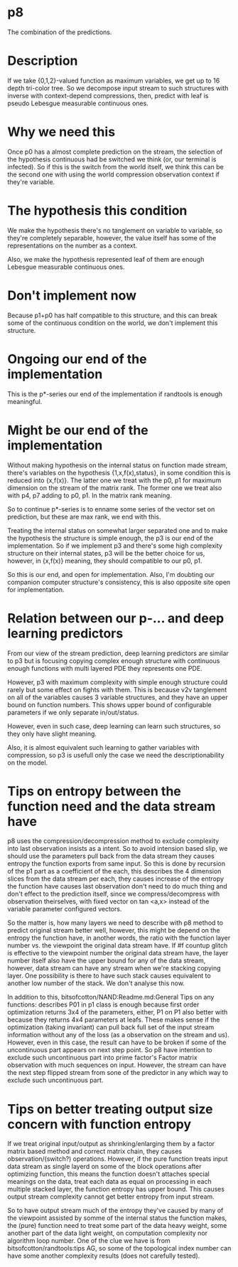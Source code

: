 # p8
The combination of the predictions.

# Description
If we take {0,1,2}-valued function as maximum variables, we get up to 16 depth tri-color tree.
So we decompose input stream to such structures with inverse with context-depend compressions, then, predict with leaf is pseudo Lebesgue measurable continuous ones.

# Why we need this
Once p0 has a almost complete prediction on the stream, the selection of the hypothesis continuous had be switched we think (or, our terminal is infected).
So if this is the switch from the world itself, we think this can be the second one with using the world compression observation context if they're variable.

# The hypothesis this condition
We make the hypothesis there's no tanglement on variable to variable, so they're completely separable, however, the value itself has some of the representations on the number as a context.

Also, we make the hypothesis represented leaf of them are enough Lebesgue measurable continuous ones.

# Don't implement now
Because p1+p0 has half compatible to this structure, and this can break some of the continuous condition on the world, we don't implement this structure.

# Ongoing our end of the implementation
This is the p\*-series our end of the implementation if randtools is enough meaningful.

# Might be our end of the implementation
Without making hypothesis on the internal status on function made stream, there's variables on the hypothesis {1,x,f(x),status}, in some condition this is reduced into {x,f(x)}.
The latter one we treat with the p0, p1 for maximum dimension on the stream of the matrix rank.
The former one we treat also with p4, p7 adding to p0, p1. In the matrix rank meaning.

So to continue p\*-series is to enname some series of the vector set on prediction, but these are max rank, we end with this.

Treating the internal status on somewhat larger separated one and to make the hypothesis the structure is simple enough, the p3 is our end of the implementation. So if we implement p3 and there's some high complexity structure on their internal states, p3 will be the better choice for us, however, in {x,f(x)} meaning, they should compatible to our p0, p1.

So this is our end, and open for implementation.
Also, I'm doubting our companion computer structure's consistency, this is also opposite site open for implementation.

# Relation between our p-... and deep learning predictors
From our view of the stream prediction, deep learning predictors are similar to p3 but is focusing copying complex enough structure with continuous enough functions with multi layered PDE they represents one PDE.

However, p3 with maximum complexity with simple enough structure could rarely but some effect on fights with them.
This is because v2v tanglement on all of the variables causes 3 variable structures, and they have an upper bound on function numbers.
This shows upper bound of configurable parameters if we only separate in/out/status.

However, even in such case, deep learning can learn such structures, so they only have slight meaning.

Also, it is almost equivalent such learning to gather variables with compression, so p3 is usefull only the case we need the descriptionability on the model.

# Tips on entropy between the function need and the data stream have
p8 uses the compression/decompression method to exclude complexity into last observation insists as a intent.
So to avoid intension based slip, we should use the parameters pull back from the data stream they causes entropy the function exports from same input.
So this is done by recursion of the p1 part as a coefficient of the each, this describes the 4 dimension slices from the data stream per each, they causes increase of the entropy the function have causes last observation don't need to do much thing and don't effect to the prediction itself, since we compress/decompress with observation theirselves, with fixed vector on tan \<a,x\> instead of the variable parameter configured vectors.

So the matter is, how many layers we need to describe with p8 method to predict original stream better well, however, this might be depend on the entropy the function have, in another words, the ratio with the function layer number vs. the viewpoint the original data stream have. If #f countup glitch is effective to the viewpoint number the original data stream have, the layer number itself also have the upper bound for any of the data stream, however, data stream can have any stream when we're stacking copying layer. One possibility is there to have such stack causes equivalent to another low number of the stack. We don't analyse this now.

In addition to this, bitsofcotton/NAND:Readme.md:General Tips on any functions: describes P01 in p1 class is enough because first order optimization returns 3x4 of the parameters, either, P1 on P1 also better with because they returns 4x4 parameters at leafs. These makes sense if the optimization (taking invariant) can pull back full set of the input stream information without any of the loss (as a observation on the stream and us). However, even in this case, the result can have to be broken if some of the uncontinuous part appears on next step point. So p8 have intention to exclude such uncontinuous part into prime factor's Factor matrix observation with much sequences on input. However, the stream can have the next step flipped stream from sone of the predictor in any which way to exclude such uncontinuous part.

# Tips on better treating output size concern with function entropy
If we treat original input/output as shrinking/enlarging them by a factor matrix based method and correct matrix chain, they causes observation/(switch?) operations.
However, if the pure function treats input data stream as single layerd on some of the block operations after optimizing function, this means the function doesn't attaches special meanings on the data, treat each data as equal on processing in each multiple stacked layer, the function entropy has upper bound. This causes output stream complexity cannot get better entropy from input stream.

So to have output stream much of the entropy they've caused by many of the viewpoint assisted by somme of the internal status the function makes, the (pure) function need to treat some part of the data heavy weight, some another part of the data light weight, on computation complexity nor algorithm loop number.
One of the clue we have is from bitsofcotton/randtools:tips AG, so some of the topological index number can have some another complexity results (does not carefully tested).


